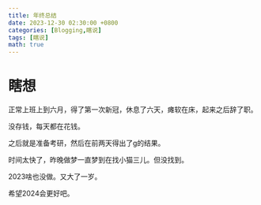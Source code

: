 ```yaml
---
title: 年终总结
date: 2023-12-30 02:30:00 +0800
categories: [Blogging,瞎说]
tags: [瞎说]
math: true
---
```


# 瞎想

正常上班上到六月，得了第一次新冠，休息了六天，瘫软在床，起来之后辞了职。

没存钱，每天都在花钱。

之后就是准备考研，然后在前两天得出了g的结果。

时间太快了，昨晚做梦一直梦到在找小猫三儿。但没找到。

2023啥也没做。又大了一岁。

希望2024会更好吧。

